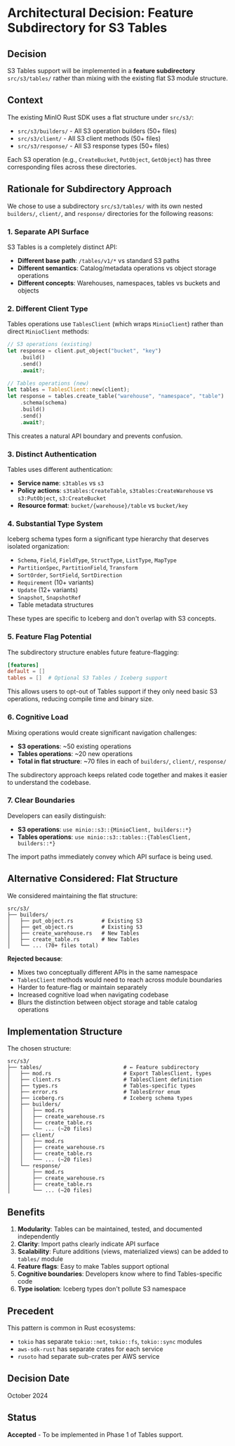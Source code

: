 # Architectural Decision: Feature Subdirectory for S3 Tables

## Decision

S3 Tables support will be implemented in a **feature subdirectory** `src/s3/tables/` rather than mixing with the existing flat S3 module structure.

## Context

The existing MinIO Rust SDK uses a flat structure under `src/s3/`:
- `src/s3/builders/` - All S3 operation builders (50+ files)
- `src/s3/client/` - All S3 client methods (50+ files)
- `src/s3/response/` - All S3 response types (50+ files)

Each S3 operation (e.g., `CreateBucket`, `PutObject`, `GetObject`) has three corresponding files across these directories.

## Rationale for Subdirectory Approach

We chose to use a subdirectory `src/s3/tables/` with its own nested `builders/`, `client/`, and `response/` directories for the following reasons:

### 1. Separate API Surface

S3 Tables is a completely distinct API:
- **Different base path**: `/tables/v1/*` vs standard S3 paths
- **Different semantics**: Catalog/metadata operations vs object storage operations
- **Different concepts**: Warehouses, namespaces, tables vs buckets and objects

### 2. Different Client Type

Tables operations use `TablesClient` (which wraps `MinioClient`) rather than direct `MinioClient` methods:

```rust
// S3 operations (existing)
let response = client.put_object("bucket", "key")
    .build()
    .send()
    .await?;

// Tables operations (new)
let tables = TablesClient::new(client);
let response = tables.create_table("warehouse", "namespace", "table")
    .schema(schema)
    .build()
    .send()
    .await?;
```

This creates a natural API boundary and prevents confusion.

### 3. Distinct Authentication

Tables uses different authentication:
- **Service name**: `s3tables` vs `s3`
- **Policy actions**: `s3tables:CreateTable`, `s3tables:CreateWarehouse` vs `s3:PutObject`, `s3:CreateBucket`
- **Resource format**: `bucket/{warehouse}/table` vs `bucket/key`

### 4. Substantial Type System

Iceberg schema types form a significant type hierarchy that deserves isolated organization:
- `Schema`, `Field`, `FieldType`, `StructType`, `ListType`, `MapType`
- `PartitionSpec`, `PartitionField`, `Transform`
- `SortOrder`, `SortField`, `SortDirection`
- `Requirement` (10+ variants)
- `Update` (12+ variants)
- `Snapshot`, `SnapshotRef`
- Table metadata structures

These types are specific to Iceberg and don't overlap with S3 concepts.

### 5. Feature Flag Potential

The subdirectory structure enables future feature-flagging:

```toml
[features]
default = []
tables = []  # Optional S3 Tables / Iceberg support
```

This allows users to opt-out of Tables support if they only need basic S3 operations, reducing compile time and binary size.

### 6. Cognitive Load

Mixing operations would create significant navigation challenges:
- **S3 operations**: ~50 existing operations
- **Tables operations**: ~20 new operations
- **Total in flat structure**: ~70 files in each of `builders/`, `client/`, `response/`

The subdirectory approach keeps related code together and makes it easier to understand the codebase.

### 7. Clear Boundaries

Developers can easily distinguish:
- **S3 operations**: `use minio::s3::{MinioClient, builders::*}`
- **Tables operations**: `use minio::s3::tables::{TablesClient, builders::*}`

The import paths immediately convey which API surface is being used.

## Alternative Considered: Flat Structure

We considered maintaining the flat structure:

```
src/s3/
├── builders/
│   ├── put_object.rs         # Existing S3
│   ├── get_object.rs         # Existing S3
│   ├── create_warehouse.rs   # New Tables
│   ├── create_table.rs       # New Tables
│   └── ... (70+ files total)
```

**Rejected because**:
- Mixes two conceptually different APIs in the same namespace
- `TablesClient` methods would need to reach across module boundaries
- Harder to feature-flag or maintain separately
- Increased cognitive load when navigating codebase
- Blurs the distinction between object storage and table catalog operations

## Implementation Structure

The chosen structure:

```
src/s3/
├── tables/                          # ← Feature subdirectory
│   ├── mod.rs                       # Export TablesClient, types
│   ├── client.rs                    # TablesClient definition
│   ├── types.rs                     # Tables-specific types
│   ├── error.rs                     # TablesError enum
│   ├── iceberg.rs                   # Iceberg schema types
│   ├── builders/
│   │   ├── mod.rs
│   │   ├── create_warehouse.rs
│   │   ├── create_table.rs
│   │   └── ... (~20 files)
│   ├── client/
│   │   ├── mod.rs
│   │   ├── create_warehouse.rs
│   │   ├── create_table.rs
│   │   └── ... (~20 files)
│   └── response/
│       ├── mod.rs
│       ├── create_warehouse.rs
│       ├── create_table.rs
│       └── ... (~20 files)
```

## Benefits

1. **Modularity**: Tables can be maintained, tested, and documented independently
2. **Clarity**: Import paths clearly indicate API surface
3. **Scalability**: Future additions (views, materialized views) can be added to `tables/` module
4. **Feature flags**: Easy to make Tables support optional
5. **Cognitive boundaries**: Developers know where to find Tables-specific code
6. **Type isolation**: Iceberg types don't pollute S3 namespace

## Precedent

This pattern is common in Rust ecosystems:
- `tokio` has separate `tokio::net`, `tokio::fs`, `tokio::sync` modules
- `aws-sdk-rust` has separate crates for each service
- `rusoto` had separate sub-crates per AWS service

## Decision Date

October 2024

## Status

**Accepted** - To be implemented in Phase 1 of Tables support.
